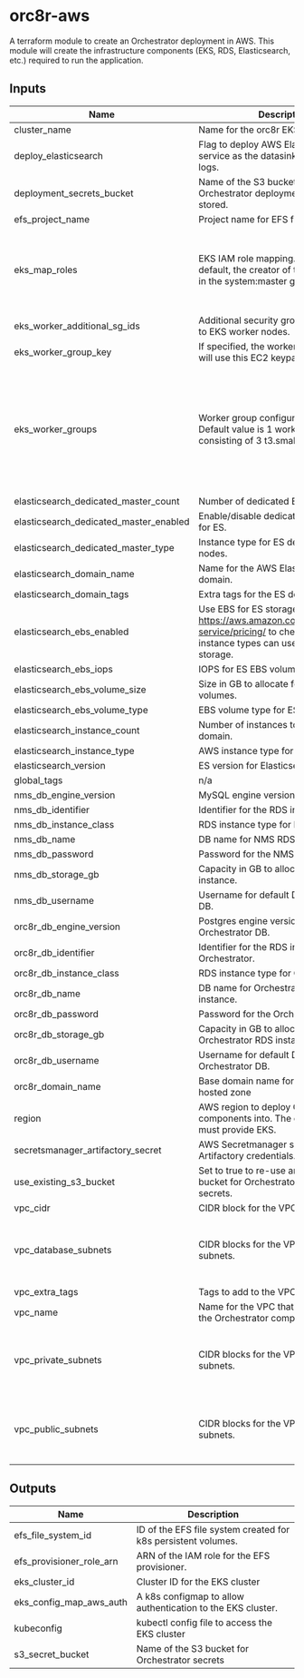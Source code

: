 # orc8r-aws

A terraform module to create an Orchestrator deployment in AWS. This module
will create the infrastructure components (EKS, RDS, Elasticsearch, etc.)
required to run the application.

## Inputs

| Name | Description | Type | Default | Required |
|------|-------------|------|---------|:-----:|
| cluster\_name | Name for the orc8r EKS cluster. | `string` | `"orc8r"` | no |
| deploy\_elasticsearch | Flag to deploy AWS Elasticsearch service as the datasink for aggregated logs. | `bool` | `false` | no |
| deployment\_secrets\_bucket | Name of the S3 bucket where Orchestrator deployment secrets will be stored. | `string` | n/a | yes |
| efs\_project\_name | Project name for EFS file system | `string` | `"orc8r"` | no |
| eks\_map\_roles | EKS IAM role mapping. Note that by default, the creator of the cluster will be in the system:master group. | <pre>list(<br>    object({<br>      rolearn  = string,<br>      username = string,<br>      groups   = list(string),<br>    })<br>  )</pre> | `[]` | no |
| eks\_worker\_additional\_sg\_ids | Additional security group IDs to attach to EKS worker nodes. | `list(string)` | `[]` | no |
| eks\_worker\_group\_key | If specified, the worker nodes for EKS will use this EC2 keypair. | `string` | n/a | yes |
| eks\_worker\_groups | Worker group configuration for EKS. Default value is 1 worker group consisting of 3 t3.small instances. | <pre>list(<br>    object({<br>      name                 = string,<br>      instance_type        = string,<br>      asg_desired_capacity = number,<br>      asg_min_size         = number,<br>      asg_max_size         = number,<br>      autoscaling_enabled  = bool,<br>    })<br>  )</pre> | <pre>[<br>  {<br>    "asg_desired_capacity": 3,<br>    "asg_max_size": 3,<br>    "asg_min_size": 1,<br>    "autoscaling_enabled": false,<br>    "instance_type": "t3.small",<br>    "name": "wg-1"<br>  }<br>]</pre> | no |
| elasticsearch\_dedicated\_master\_count | Number of dedicated ES master nodes. | `number` | n/a | yes |
| elasticsearch\_dedicated\_master\_enabled | Enable/disable dedicated master nodes for ES. | `bool` | `false` | no |
| elasticsearch\_dedicated\_master\_type | Instance type for ES dedicated master nodes. | `string` | n/a | yes |
| elasticsearch\_domain\_name | Name for the AWS Elasticsearch domain. | `string` | n/a | yes |
| elasticsearch\_domain\_tags | Extra tags for the ES domain. | `map` | `{}` | no |
| elasticsearch\_ebs\_enabled | Use EBS for ES storage. See https://aws.amazon.com/elasticsearch-service/pricing/ to check if your chosen instance types can use non-EBS storage. | `bool` | `false` | no |
| elasticsearch\_ebs\_iops | IOPS for ES EBS volumes. | `number` | n/a | yes |
| elasticsearch\_ebs\_volume\_size | Size in GB to allocate for ES EBS data volumes. | `number` | n/a | yes |
| elasticsearch\_ebs\_volume\_type | EBS volume type for ES data volumes. | `string` | n/a | yes |
| elasticsearch\_instance\_count | Number of instances to allocate for ES domain. | `number` | n/a | yes |
| elasticsearch\_instance\_type | AWS instance type for ES domain. | `string` | n/a | yes |
| elasticsearch\_version | ES version for Elasticsearch domain. | `string` | `"7.1"` | no |
| global\_tags | n/a | `map` | `{}` | no |
| nms\_db\_engine\_version | MySQL engine version for NMS DB. | `string` | `"5.7"` | no |
| nms\_db\_identifier | Identifier for the RDS instance for NMS. | `string` | `"nmsdb"` | no |
| nms\_db\_instance\_class | RDS instance type for NMS DB. | `string` | `"db.m4.large"` | no |
| nms\_db\_name | DB name for NMS RDS instance. | `string` | `"magma"` | no |
| nms\_db\_password | Password for the NMS DB. | `string` | n/a | yes |
| nms\_db\_storage\_gb | Capacity in GB to allocate for NMS RDS instance. | `number` | `16` | no |
| nms\_db\_username | Username for default DB user for NMS DB. | `string` | `"magma"` | no |
| orc8r\_db\_engine\_version | Postgres engine version for Orchestrator DB. | `string` | `"9.6.15"` | no |
| orc8r\_db\_identifier | Identifier for the RDS instance for Orchestrator. | `string` | `"orc8rdb"` | no |
| orc8r\_db\_instance\_class | RDS instance type for Orchestrator DB. | `string` | `"db.m4.large"` | no |
| orc8r\_db\_name | DB name for Orchestrator RDS instance. | `string` | `"orc8r"` | no |
| orc8r\_db\_password | Password for the Orchestrator DB. | `string` | n/a | yes |
| orc8r\_db\_storage\_gb | Capacity in GB to allocate for Orchestrator RDS instance. | `number` | `64` | no |
| orc8r\_db\_username | Username for default DB user for Orchestrator DB. | `string` | `"orc8r"` | no |
| orc8r\_domain\_name | Base domain name for AWS Route 53 hosted zone | `string` | n/a | yes |
| region | AWS region to deploy Orchestrator components into. The chosen region must provide EKS. | `string` | n/a | yes |
| secretsmanager\_artifactory\_secret | AWS Secretmanager secret to store Artifactory credentials. | `string` | n/a | yes |
| use\_existing\_s3\_bucket | Set to true to re-use an existing S3 bucket for Orchestrator deployment secrets. | `bool` | `false` | no |
| vpc\_cidr | CIDR block for the VPC. | `string` | `"10.10.0.0/16"` | no |
| vpc\_database\_subnets | CIDR blocks for the VPC's database subnets. | `list(string)` | <pre>[<br>  "10.10.200.0/24",<br>  "10.10.201.0/24",<br>  "10.10.202.0/24"<br>]</pre> | no |
| vpc\_extra\_tags | Tags to add to the VPC. | `map` | `{}` | no |
| vpc\_name | Name for the VPC that will contain all the Orchestrator components. | `string` | `"orc8r_vpc"` | no |
| vpc\_private\_subnets | CIDR blocks for the VPC's private subnets. | `list(string)` | <pre>[<br>  "10.10.100.0/24",<br>  "10.10.101.0/24",<br>  "10.10.102.0/24"<br>]</pre> | no |
| vpc\_public\_subnets | CIDR blocks for the VPC's public subnets. | `list(string)` | <pre>[<br>  "10.10.0.0/24",<br>  "10.10.1.0/24",<br>  "10.10.2.0/24"<br>]</pre> | no |

## Outputs

| Name | Description |
|------|-------------|
| efs\_file\_system\_id | ID of the EFS file system created for k8s persistent volumes. |
| efs\_provisioner\_role\_arn | ARN of the IAM role for the EFS provisioner. |
| eks\_cluster\_id | Cluster ID for the EKS cluster |
| eks\_config\_map\_aws\_auth | A k8s configmap to allow authentication to the EKS cluster. |
| kubeconfig | kubectl config file to access the EKS cluster |
| s3\_secret\_bucket | Name of the S3 bucket for Orchestrator secrets |

